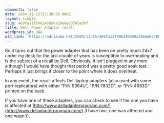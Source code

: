 ```yaml
---
comments: false
date: 2004-11-15T23:38:58.000Z
layout: single
slug: 480fa11f596246058a28e6e63786e8bf
title: Dell Power Adapter recall
wordpress_id: 344
old_link: 'https://adrianba.net/2004/11/15/480fa11f596246058a28e6e63786e8bf/'
---
```

So it turns out that the power adapter that has been on pretty
much 24x7 under my desk for the last couple of years is susceptible
to overheating and is the subject of a recall by Dell. Obviously,
it isn't plugged in any more although I would have thought that
period was a pretty good soak test. Perhaps it just brings it
closer to the point where it does overheat.

In any event, the recall affects Dell laptop adapters (also used
with some port replicators) with either "P/N 9364U", "P/N 7832D",
or "P/N 4983D" printed on the back.

If you have one of these adapters, you can check to see if the
one you have is affected at
[http://www.delladapterprogram.com/](http://www.delladapterprogram.com/)
(I have two, one was affected and one wasn't).

